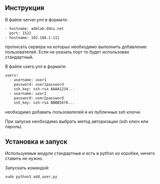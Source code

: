 ## Инструкция

В файле server.yml в формате:

``` bash
- hostname: admlab.ddns.net
  port: 1522
- hostname: 192.168.1.111
```
прописать сервера на которых необходимо выполнить добавление пользователей. Если не указать порт то будет использован стандартный.

В файле users.yml в формате:

``` bash
users:
  - username: user1
    password: user1password
    ssh_key: ssh-rsa AAAA1234...
  - username: user2
    password: user2password
    ssh_key: ssh-rsa BBBB5678...
```
необходимо добавить пользователей и их публичные ssh ключи.

При запуске необходимо выбрать метод авторизации (ssh ключ или пароль).

## Установка и запуск

Используемые модули стандартные и есть в python из коробки, ничего ставить не нужно.

Запускать командой:

``` python
sudo python3 add_user.py
```